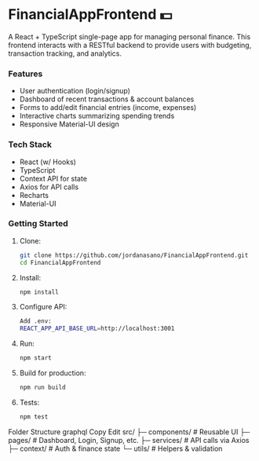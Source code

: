 # FinancialAppFrontend 💵

A React + TypeScript single-page app for managing personal finance. This frontend interacts with a RESTful backend to provide users with budgeting, transaction tracking, and analytics.

### Features

- User authentication (login/signup)
- Dashboard of recent transactions & account balances
- Forms to add/edit financial entries (income, expenses)
- Interactive charts summarizing spending trends
- Responsive Material-UI design

### Tech Stack

- React (w/ Hooks)
- TypeScript
- Context API for state
- Axios for API calls
- Recharts
- Material-UI

### Getting Started

1. Clone:
   ```bash
   git clone https://github.com/jordanasano/FinancialAppFrontend.git
   cd FinancialAppFrontend

2. Install:
   ```bash
   npm install

3. Configure API:
   ```bash
   Add .env:
   REACT_APP_API_BASE_URL=http://localhost:3001

4. Run:
   ```bash
   npm start

5. Build for production:
   ```bash
   npm run build

6. Tests:
   ```bash
   npm test

Folder Structure
graphql
Copy
Edit
src/
├─ components/      # Reusable UI
├─ pages/           # Dashboard, Login, Signup, etc.
├─ services/        # API calls via Axios
├─ context/         # Auth & finance state
└─ utils/           # Helpers & validation
